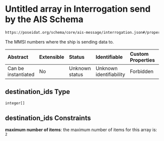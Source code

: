 # Untitled array in Interrogation send by the AIS Schema

```txt
https://poseidat.org/schema/core/ais-message/interrogation.json#/properties/destination_ids
```

The MMSI numbers where the ship is sending data to.

| Abstract            | Extensible | Status         | Identifiable            | Custom Properties | Additional Properties | Access Restrictions | Defined In                                                                                |
| :------------------ | :--------- | :------------- | :---------------------- | :---------------- | :-------------------- | :------------------ | :---------------------------------------------------------------------------------------- |
| Can be instantiated | No         | Unknown status | Unknown identifiability | Forbidden         | Allowed               | none                | [interrogation.json*](schemas/core/ais-message/interrogation.json "open original schema") |

## destination_ids Type

`integer[]`

## destination_ids Constraints

**maximum number of items**: the maximum number of items for this array is: `2`
